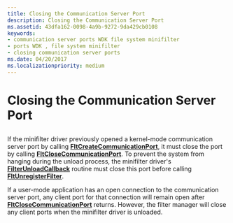 ```yaml
---
title: Closing the Communication Server Port
description: Closing the Communication Server Port
ms.assetid: 43dfa162-0098-4a9b-9272-9da429cb0108
keywords:
- communication server ports WDK file system minifilter
- ports WDK , file system minifilter
- closing communication server ports
ms.date: 04/20/2017
ms.localizationpriority: medium
---
```


# Closing the Communication Server Port


## <span id="ddk_closing_the_communication_server_port_if"></span><span id="DDK_CLOSING_THE_COMMUNICATION_SERVER_PORT_IF"></span>


If the minifilter driver previously opened a kernel-mode communication server port by calling [**FltCreateCommunicationPort**](https://docs.microsoft.com/windows-hardware/drivers/ddi/fltkernel/nf-fltkernel-fltcreatecommunicationport), it must close the port by calling [**FltCloseCommunicationPort**](https://docs.microsoft.com/windows-hardware/drivers/ddi/fltkernel/nf-fltkernel-fltclosecommunicationport). To prevent the system from hanging during the unload process, the minifilter driver's [**FilterUnloadCallback**](https://docs.microsoft.com/windows-hardware/drivers/ddi/fltkernel/nc-fltkernel-pflt_filter_unload_callback) routine must close this port before calling [**FltUnregisterFilter**](https://docs.microsoft.com/windows-hardware/drivers/ddi/fltkernel/nf-fltkernel-fltunregisterfilter).

If a user-mode application has an open connection to the communication server port, any client port for that connection will remain open after [**FltCloseCommunicationPort**](https://docs.microsoft.com/windows-hardware/drivers/ddi/fltkernel/nf-fltkernel-fltclosecommunicationport) returns. However, the filter manager will close any client ports when the minifilter driver is unloaded.

 

 




